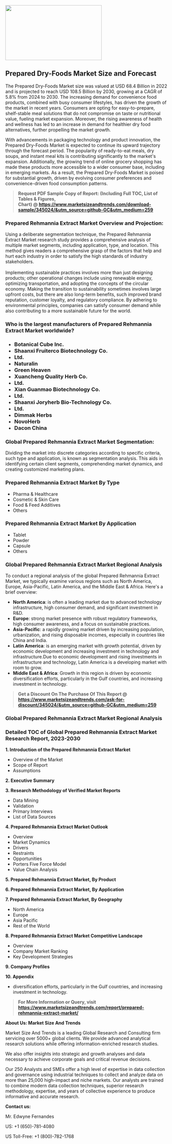 <p><img class="alignnone size-medium wp-image-20088" src="https://ffe5etoiles.com/wp-content/uploads/2024/12/MST1-300x171.png" alt="" width="300" height="171" /></p><h2>Prepared Dry-Foods Market Size and Forecast</h2><p>The Prepared Dry-Foods Market size was valued at USD 68.4 Billion in 2022 and is projected to reach USD 108.5 Billion by 2030, growing at a CAGR of 5.8% from 2024 to 2030. The increasing demand for convenience food products, combined with busy consumer lifestyles, has driven the growth of the market in recent years. Consumers are opting for easy-to-prepare, shelf-stable meal solutions that do not compromise on taste or nutritional value, fueling market expansion. Moreover, the rising awareness of health and wellness has led to an increase in demand for healthier dry food alternatives, further propelling the market growth.</p><p>With advancements in packaging technology and product innovation, the Prepared Dry-Foods Market is expected to continue its upward trajectory through the forecast period. The popularity of ready-to-eat meals, dry soups, and instant meal kits is contributing significantly to the market's expansion. Additionally, the growing trend of online grocery shopping has made these products more accessible to a wider consumer base, including in emerging markets. As a result, the Prepared Dry-Foods Market is poised for substantial growth, driven by evolving consumer preferences and convenience-driven food consumption patterns.</p></p><blockquote id="" class=""><strong>Request PDF Sample Copy of Report: (Including Full TOC, List of Tables &amp; Figures, Chart)&nbsp;@&nbsp;<strong><a href="https://www.marketsizeandtrends.com/download-sample/345024/&utm_source=github-GC&utm_medium=259" target="_blank">https://www.marketsizeandtrends.com/download-sample/345024/&utm_source=github-GC&utm_medium=259</a></strong></strong></blockquote><h3 id="" class="">Prepared Rehmannia Extract Market&nbsp;Overview and Projection:</h3><p id="" class="">Using a deliberate segmentation technique, the Prepared Rehmannia Extract Market research study provides a comprehensive analysis of multiple market segments, including application, type, and location. This method gives readers a comprehensive grasp of the factors that help and hurt each industry in order to satisfy the high standards of industry stakeholders. <br /> <br />Implementing sustainable practices involves more than just designing products; other operational changes include using renewable energy, optimizing transportation, and adopting the concepts of the circular economy. Making the transition to sustainability sometimes involves large upfront costs, but there are also long-term benefits, such improved brand reputation, customer loyalty, and regulatory compliance. By adhering to environmental principles, companies can satisfy consumer demand while also contributing to a more sustainable future for the world.</p><h3 id="" class="">Who is the largest manufacturers of&nbsp;Prepared Rehmannia Extract Market worldwide?</h3><h3 class=""><p><ul><li>Botanical Cube Inc. </li><li> Shaanxi Fruiterco Biotechnology Co. </li><li> Ltd. </li><li> Naturalin </li><li> Green Heaven </li><li> Xuancheng Quality Herb Co. </li><li> Ltd. </li><li> Xian Guanmao Biotechnology Co. </li><li> Ltd. </li><li> Shaanxi Joryherb Bio-Technology Co. </li><li> Ltd. </li><li> Dimmak Herbs </li><li> NovoHerb </li><li> Dacon China</li></ul></p></h3><h3 id="" class="">Global&nbsp;Prepared Rehmannia Extract Market Segmentation:</h3><p id="" class="">Dividing the market into discrete categories according to specific criteria, such type and application, is known as segmentation analysis. This aids in identifying certain client segments, comprehending market dynamics, and creating customized marketing plans.</p><h3 id="" class="">Prepared Rehmannia Extract Market&nbsp;By Type</h3><p><p><ul><li>Pharma & Healthcare</li><li> Cosmetic & Skin Care</li><li> Food & Feed Additives</li><li> Others</p></li></ul></p></p><h3 id="" class="">Prepared Rehmannia Extract Market&nbsp;By Application</h3><p class=""><p><ul><li>Tablet</li><li> Powder</li><li> Capsule</li><li> Others</li></ul></p></p><h3 id="" class="">Global Prepared Rehmannia Extract Market Regional Analysis</h3><p id="" class="">To conduct a regional analysis of the global Prepared Rehmannia Extract Market, we typically examine various regions such as North America, Europe, Asia-Pacific, Latin America, and the Middle East &amp; Africa. Here's a brief overview:</p><ul><li><strong>North America</strong>: is often a leading market due to advanced technology infrastructure, high consumer demand, and significant investment in R&amp;D.</li><li><strong>Europe</strong>: strong market presence with robust regulatory frameworks, high consumer awareness, and a focus on sustainable practices.</li><li><strong>Asia-Pacific</strong>: a rapidly growing market driven by increasing population, urbanization, and rising disposable incomes, especially in countries like China and India.</li><li><strong>Latin America</strong>: is an emerging market with growth potential, driven by economic development and increasing investment in technology and infrastructure.Due to economic development and rising investments in infrastructure and technology, Latin America is a developing market with room to grow.</li><li><strong>Middle East &amp; Africa</strong>: Growth in this region is driven by economic diversification efforts, particularly in the Gulf countries, and increasing investment in technology.</li></ul><blockquote id="" class=""><strong>Get a Discount On The Purchase Of This Report @ <strong><a href="https://www.marketsizeandtrends.com/ask-for-discount/345024/&utm_source=github-GC&utm_medium=259" target="_blank">https://www.marketsizeandtrends.com/ask-for-discount/345024/&utm_source=github-GC&utm_medium=259</a></strong></strong></blockquote><h3 id="" class="">Global Prepared Rehmannia Extract Market Regional Analysis</h3><h3 id="" class="">Detailed TOC of Global Prepared Rehmannia Extract Market Research Report, 2023-2030</h3><p id="" class=""><strong>1. Introduction of the Prepared Rehmannia Extract Market</strong></p><ul><li>Overview of the Market</li><li>Scope of Report</li><li>Assumptions</li></ul><p id="" class=""><strong>2. Executive Summary</strong></p><p id="" class=""><strong>3. Research Methodology of Verified Market Reports</strong></p><ul><li>Data Mining</li><li>Validation</li><li>Primary Interviews</li><li>List of Data Sources</li></ul><p id="" class=""><strong>4. Prepared Rehmannia Extract Market Outlook</strong></p><ul><li>Overview</li><li>Market Dynamics</li><li>Drivers</li><li>Restraints</li><li>Opportunities</li><li>Porters Five Force Model</li><li>Value Chain Analysis</li></ul><p id="" class=""><strong>5. Prepared Rehmannia Extract Market, By Product</strong></p><p id="" class=""><strong>6. Prepared Rehmannia Extract Market, By Application</strong></p><p id="" class=""><strong>7. Prepared Rehmannia Extract Market, By Geography</strong></p><ul><li>North America</li><li>Europe</li><li>Asia Pacific</li><li>Rest of the World</li></ul><p id="" class=""><strong>8. Prepared Rehmannia Extract Market Competitive Landscape</strong></p><ul><li>Overview</li><li>Company Market Ranking</li><li>Key Development Strategies</li></ul><p id="" class=""><strong>9. Company Profiles</strong></p><p id="" class=""><strong>10. Appendix</strong></p><ul><li>diversification efforts, particularly in the Gulf countries, and increasing investment in technology.</li></ul><blockquote id="" class=""><strong>For More Information or Query, visit <strong><strong><a href="https://www.marketsizeandtrends.com/report/prepared-rehmannia-extract-market/" target="_blank">https://www.marketsizeandtrends.com/report/prepared-rehmannia-extract-market/</a></strong></strong></strong></blockquote><p id="" class=""><strong>About Us: Market Size And Trends</strong></p><p id="" class="">Market Size And Trends is a leading Global Research and Consulting firm servicing over 5000+ global clients. We provide advanced analytical research solutions while offering information-enriched research studies.</p><p id="" class="">We also offer insights into strategic and growth analyses and data necessary to achieve corporate goals and critical revenue decisions.</p><p id="" class="">Our 250 Analysts and SMEs offer a high level of expertise in data collection and governance using industrial techniques to collect and analyze data on more than 25,000 high-impact and niche markets. Our analysts are trained to combine modern data collection techniques, superior research methodology, expertise, and years of collective experience to produce informative and accurate research.</p><p id="" class=""><strong>Contact us:</strong></p><p id="" class="">Mr. Edwyne Fernandes</p><p id="" class="">US: +1 (650)-781-4080</p><p id="" class="">US Toll-Free: +1 (800)-782-1768</p>
